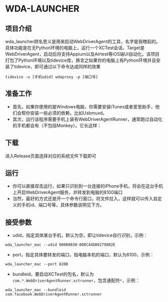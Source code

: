 # WDA-LAUNCHER

## 项目介绍
wda_launcher顾名思义是用来启动WebDriverAgent的工具，名字是我瞎起的。具体功能是在无Python环境的电脑上，运行一个XCTest会话，Target是WebDriverAgent，启动后将支持Appium以及Airtest等iOS端UI自动化。该项目打包了Python环境以及tidevice库，换言之如果你的电脑上有Python环境并且安装了tidevice，即可通过以下命令达成同样的效果
```
tidevice -u [手机udid] wdaproxy -p [端口号]
```


## 准备工作
- 首先，如果你使用的是Windows电脑，你需要安装iTunes或者爱思助手，他们会帮你安装一些必须的依赖，比如Usbmuxd。
- 其次，运行该程序需要手机上装有WebDriverAgentRunner，通常跑过自动化的手机都会有（不包括Monkey）。它长这样：


## 下载
进入Release页面选择对应的系统文件下载即可


## 运行
- 你可以直接双击运行，如果只识别到一台连接的iPhone手机，将会在这台手机上开启WebDriverAgent服务，并转发到电脑的8100端口
- 当然，最好的方式还是开一个命令行窗口，将文件拉入。这样就可以传入自定义的手机id、端口号等，具体参数说明见下方。


## 接受参数
- udid，指定具体某台手机，默认为空，即让tidevice自行识别，示例：
```
wda_launcher_mac --udid 00008030-000C44D00279802E
```

- port，指定具体要转发的端口，指电脑本机的端口，默认为8100，示例：
```
wda_launcher_mac --port 8200
```

- bundleid，要启动XCTest的包名，默认为`com.*.WebDriverAgentRunner.xctrunner`，包含通配符`*`，示例：
```
wda_launcher_mac --bundleid com.facebook.WebDriverAgentRunner.xctrunner
```
  

